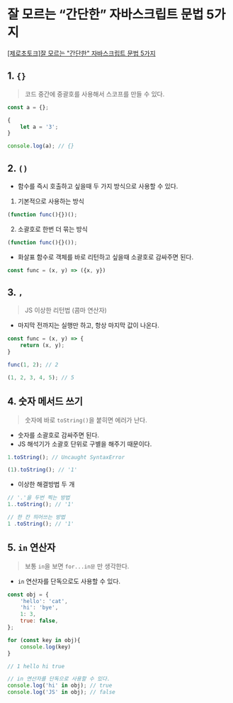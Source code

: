 # 잘 모르는 “간단한” 자바스크립트 문법 5가지

[[제로초토크]잘 모르는 "간단한" 자바스크립트 문법 5가지](https://www.youtube.com/watch?v=VgMJFzZQBjQ&list=PLkfxusmKmLsNDGmER2tmrslpPOTfKhE7j&index=110&t=8s)

## 1. `{}`

> 코드 중간에 중괄호를 사용해서 스코프를 만들 수 있다.
> 

```jsx
const a = {};

{
	let a = '3';
}

console.log(a); // {}
```

## 2. `()`

- 함수를 즉시 호출하고 싶을때 두 가지 방식으로 사용할 수 있다.
1. 기본적으로 사용하는 방식

```jsx
(function func(){})();
```

2. 소괄호로 한번 더 묶는 방식

```jsx
(function func(){}());
```

- 화살표 함수로 객체를 바로 리턴하고 싶을때 소괄호로 감싸주면 된다.

```jsx
const func = (x, y) => ({x, y})
```

## 3. `,`

> JS 이상한 리턴법 (콤마 연산자)
> 
- 마지막 전까지는 실행만 하고, 항상 마지막 값이 나온다.

```jsx
const func = (x, y) => {
	return (x, y);
}

func(1, 2); // 2

(1, 2, 3, 4, 5); // 5
```

## 4. 숫자 메서드 쓰기

> 숫자에 바로 `toString()`을 붙히면 에러가 난다.
> 
- 숫자를 소괄호로 감싸주면 된다.
- JS 해석기가 소괄호 단위로 구별을 해주기 때문이다.

```jsx
1.toString(); // Uncaught SyntaxError

(1).toString(); // '1'
```

- 이상한 해결방법 두 개

```jsx
// '.'을 두번 찍는 방법
1..toString(); // '1'

// 한 칸 띄어쓰는 방법
1 .toString(); // '1'
```

## 5. `in` 연산자

> 보통 `in`을 보면 `for...in문` 만 생각한다.
> 
- `in` 연산자를 단독으로도 사용할 수 있다.

```jsx
const obj = {
	'hello': 'cat',
	'hi': 'bye',
	1: 3,
	true: false,
};

for (const key in obj){
	console.log(key)
}

// 1 hello hi true

// in 연산자를 단독으로 사용할 수 있다.
console.log('hi' in obj); // true
console.log('JS' in obj); // false
```
